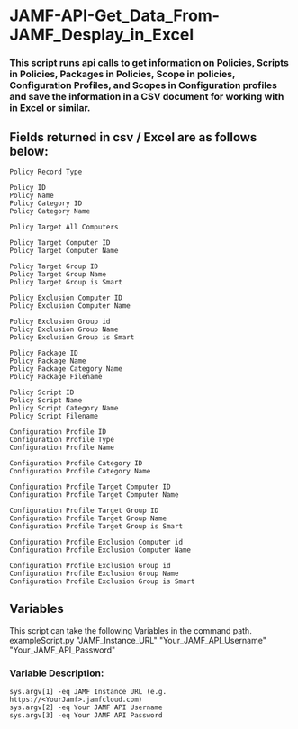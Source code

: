 # JAMF-API-Get_Data_From-JAMF_Desplay_in_Excel
	
### This script runs api calls to get information on Policies, Scripts in Policies, Packages in Policies, Scope in policies, Configuration Profiles, and Scopes in Configuration profiles and save the information in a CSV document for working with in Excel or similar.


##	Fields returned in csv / Excel are as follows below:

	Policy Record Type

	Policy ID
	Policy Name
	Policy Category ID
	Policy Category Name
	
	Policy Target All Computers
	
	Policy Target Computer ID
	Policy Target Computer Name
	
	Policy Target Group ID
	Policy Target Group Name
	Policy Target Group is Smart
	
	Policy Exclusion Computer ID
	Policy Exclusion Computer Name
	
	Policy Exclusion Group id
	Policy Exclusion Group Name
	Policy Exclusion Group is Smart
	
	Policy Package ID
	Policy Package Name
	Policy Package Category Name
	Policy Package Filename
	
	Policy Script ID
	Policy Script Name
	Policy Script Category Name
	Policy Script Filename
	
	Configuration Profile ID
	Configuration Profile Type
	Configuration Profile Name
	
	Configuration Profile Category ID
	Configuration Profile Category Name
	
	Configuration Profile Target Computer ID
	Configuration Profile Target Computer Name
	
	Configuration Profile Target Group ID
	Configuration Profile Target Group Name
	Configuration Profile Target Group is Smart
	
	Configuration Profile Exclusion Computer id
	Configuration Profile Exclusion Computer Name
	
	Configuration Profile Exclusion Group id
	Configuration Profile Exclusion Group Name
	Configuration Profile Exclusion Group is Smart




## Variables

This script can take the following Variables in the command path.
exampleScript.py "JAMF_Instance_URL" "Your_JAMF_API_Username" "Your_JAMF_API_Password"

### Variable Description:

	sys.argv[1] -eq JAMF Instance URL (e.g. https://<YourJamf>.jamfcloud.com)
	sys.argv[2] -eq Your JAMF API Username
	sys.argv[3] -eq Your JAMF API Password
